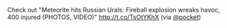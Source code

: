 Check out "Meteorite hits Russian Urals: Fireball explosion wreaks havoc, 400 injured (PHOTOS, VIDEO)" <a href="http://t.co/TsOtYKhX">http://t.co/TsOtYKhX</a> (via <a href="http://twitter.com/pocket">@pocket</a>)